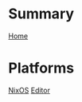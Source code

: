 # Summary

[Home](./home.md)

# Platforms

<!-- These are generated by the build. -->

[NixOS](./nixos.md)
[Editor](./editor.md)
